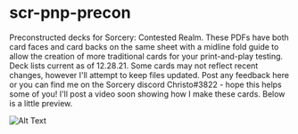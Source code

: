 # scr-pnp-precon
Preconstructed decks for Sorcery: Contested Realm. These PDFs have both card faces and card backs on the same sheet with a midline fold guide to allow the creation of more traditional cards for your print-and-play testing. Deck lists current as of 12.28.21. Some cards may not reflect recent changes, however I'll attempt to keep files updated. Post any feedback here or you can find me on the Sorcery discord Christo#3822 - hope this helps some of you! I'll post a video soon showing how I make these cards. Below is a little preview.

![Alt Text](_process.gif)
